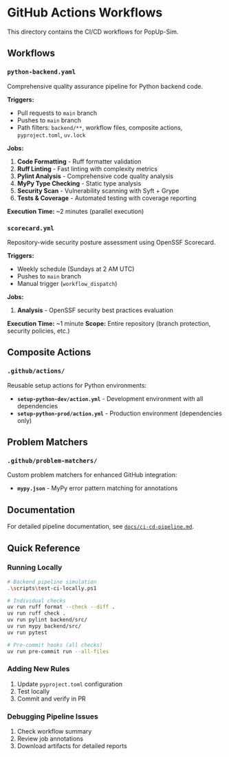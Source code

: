 # GitHub Actions Workflows

This directory contains the CI/CD workflows for PopUp-Sim.

## Workflows

### `python-backend.yaml`
Comprehensive quality assurance pipeline for Python backend code.

**Triggers:**
- Pull requests to `main` branch
- Pushes to `main` branch
- Path filters: `backend/**`, workflow files, composite actions, `pyproject.toml`, `uv.lock`

**Jobs:**
1. **Code Formatting** - Ruff formatter validation
2. **Ruff Linting** - Fast linting with complexity metrics
3. **Pylint Analysis** - Comprehensive code quality analysis
4. **MyPy Type Checking** - Static type analysis
5. **Security Scan** - Vulnerability scanning with Syft + Grype
6. **Tests & Coverage** - Automated testing with coverage reporting

**Execution Time:** ~2 minutes (parallel execution)

### `scorecard.yml`
Repository-wide security posture assessment using OpenSSF Scorecard.

**Triggers:**
- Weekly schedule (Sundays at 2 AM UTC)
- Pushes to `main` branch
- Manual trigger (`workflow_dispatch`)

**Jobs:**
1. **Analysis** - OpenSSF security best practices evaluation

**Execution Time:** ~1 minute
**Scope:** Entire repository (branch protection, security policies, etc.)

## Composite Actions

### `.github/actions/`
Reusable setup actions for Python environments:

- **`setup-python-dev/action.yml`** - Development environment with all dependencies
- **`setup-python-prod/action.yml`** - Production environment (dependencies only)

## Problem Matchers

### `.github/problem-matchers/`
Custom problem matchers for enhanced GitHub integration:

- **`mypy.json`** - MyPy error pattern matching for annotations

## Documentation

For detailed pipeline documentation, see [`docs/ci-cd-pipeline.md`](../docs/ci-cd-pipeline.md).

## Quick Reference

### Running Locally
```bash
# Backend pipeline simulation
.\scripts\test-ci-locally.ps1

# Individual checks
uv run ruff format --check --diff .
uv run ruff check .
uv run pylint backend/src/
uv run mypy backend/src/
uv run pytest

# Pre-commit hooks (all checks)
uv run pre-commit run --all-files
```

### Adding New Rules
1. Update `pyproject.toml` configuration
2. Test locally
3. Commit and verify in PR

### Debugging Pipeline Issues
1. Check workflow summary
2. Review job annotations
3. Download artifacts for detailed reports